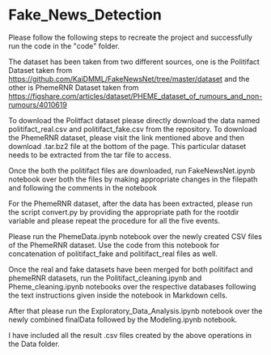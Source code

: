 # Fake_News_Detection

Please follow the following steps to recreate the project and successfully run the code in the "code" folder.

The dataset has been taken from two different sources, one is the Politifact Dataset taken from https://github.com/KaiDMML/FakeNewsNet/tree/master/dataset and the other is PhemeRNR Dataset taken from https://figshare.com/articles/dataset/PHEME_dataset_of_rumours_and_non-rumours/4010619

To download the Politfact dataset please directly download the data named politifact_real.csv and politifact_fake.csv from the repository. To download the PhemeRNR dataset, please visit the link mentioned above and then download .tar.bz2 file at the bottom of the page. This particular dataset needs to be extracted from the tar file to access.

Once the both the politifact files are downloaded, run FakeNewsNet.ipynb notebook over both the files by making appropriate changes in the filepath and following the comments in the notebook

For the PhemeRNR dataset, after the data has been extracted, please run the script convert.py by providing the appropriate path for the rootdir variable and please repeat the procedure for all the five events.

Please run the PhemeData.ipynb notebook over the newly created CSV files of the PhemeRNR dataset. Use the code from this notebook for concatenation of politifact_fake and politifact_real files as well.

Once the real and fake datasets have been merged for both politifact and phemeRNR datasets, run the Politifact_cleaning.ipynb and Pheme_cleaning.ipynb notebooks over the respective databases following the text instructions given inside the notebook in Markdown cells.

After that please run the Exploratory_Data_Analysis.ipynb notebook over the newly combined finalData followed by the Modeling.ipynb notebook.

I have included all the result .csv files created by the above operations in the Data folder. 
